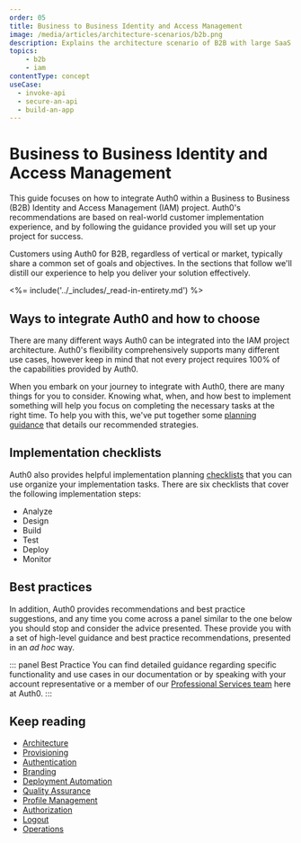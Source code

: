 ```yaml
---
order: 05
title: Business to Business Identity and Access Management
image: /media/articles/architecture-scenarios/b2b.png
description: Explains the architecture scenario of B2B with large SaaS application.
topics:
    - b2b
    - iam
contentType: concept
useCase:
  - invoke-api
  - secure-an-api
  - build-an-app
---
```


# Business to Business Identity and Access Management

This guide focuses on how to integrate Auth0 within a Business to Business (B2B) Identity and Access Management (IAM) project. Auth0's recommendations are based on real-world customer implementation experience, and by following the guidance provided you will set up your project for success.

Customers using Auth0 for B2B, regardless of vertical or market, typically share a common set of goals and objectives. In the sections that follow we'll distill our experience to help you deliver your solution effectively.

<%= include('../_includes/_read-in-entirety.md') %>

## Ways to integrate Auth0 and how to choose

There are many different ways Auth0 can be integrated into the IAM project architecture. Auth0's flexibility comprehensively supports many different use cases, however keep in mind that not every project requires 100% of the capabilities provided by Auth0.

When you embark on your journey to integrate with Auth0, there are many things for you to consider. Knowing what, when, and how best to implement something will help you focus on completing the necessary tasks at the right time. To help you with this, we've put together some [planning guidance]() that details our recommended strategies.

## Implementation checklists

Auth0 also provides helpful implementation planning [checklists](/architecture-scenarios/checklists/b2b-checklists) that you can use organize your implementation tasks. There are six checklists that cover the following implementation steps:

* Analyze
* Design
* Build
* Test
* Deploy
* Monitor

## Best practices

In addition, Auth0 provides recommendations and best practice suggestions, and any time you come across a panel similar to the one below you should stop and consider the advice presented. These provide you with a set of high-level guidance and best practice recommendations, presented in an *ad hoc* way.

::: panel Best Practice
You can find detailed guidance regarding specific functionality and use cases in our documentation or by speaking with your account representative or a member of our [Professional Services team](/services) here at Auth0.
:::

## Keep reading

* [Architecture](/architecture-scenarios/implementation/b2b/b2b-architecture)
* [Provisioning]()
* [Authentication]()
* [Branding]()
* [Deployment Automation]()
* [Quality Assurance]()
* [Profile Management]()
* [Authorization]()
* [Logout]()
* [Operations]()
